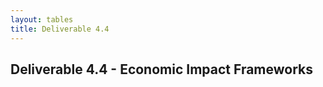 ```yaml
---
layout: tables
title: Deliverable 4.4
---
```


## Deliverable 4.4 - Economic Impact Frameworks

<table id="csv-table"></table>

<script>
    document.addEventListener('DOMContentLoaded', function() {
        renderCSVTable('{{ site.baseurl }}/tables/44-frameworks-economicImpact.csv', 'csv-table');
    });
</script>
